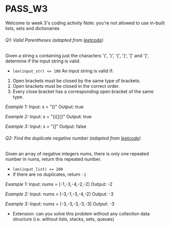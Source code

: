 # PASS_W3
Welcome to week 3's coding activity
Note: you're not allowed to use in-built lists, sets and dictionaries


###### Q1: Valid Parentheses (adapted from [leetcode](https://leetcode.com/problems/valid-parentheses/description/))
Given a string s containing just the characters '(', ')', '{', '}', '[' and ']', determine if the input string is valid.
- `len(input_str) <= 100`
An input string is valid if:

1. Open brackets must be closed by the same type of brackets.
2. Open brackets must be closed in the correct order.
3. Every close bracket has a corresponding open bracket of the same type.

*Example 1:*
Input: s = "()"
Output: true

*Example 2:*
Input: s = "()[]{}"
Output: true

*Example 3:*
Input: s = "(]"
Output: false

###### Q2: Find the duplicate negative number (adapted from [leetcode](https://leetcode.com/problems/find-the-duplicate-number/description/))
Given an array of negative integers nums, there is only one repeated number in nums, return this repeated number.
- `len(input_list) <= 200`
- if there are no duplicates, return `-1`

*Example 1:*
Input: nums = [-1,-3,-4,-2,-2]
Output: -2

*Example 2:*
Input: nums = [-3,-1,-3,-4,-2]
Output: -3

*Example 3:*
Input: nums = [-3,-3,-3,-3,-3]
Output: -3

- Extension: can you solve this problem without any collection data structure (i.e. without lists, stacks, sets, queues)
